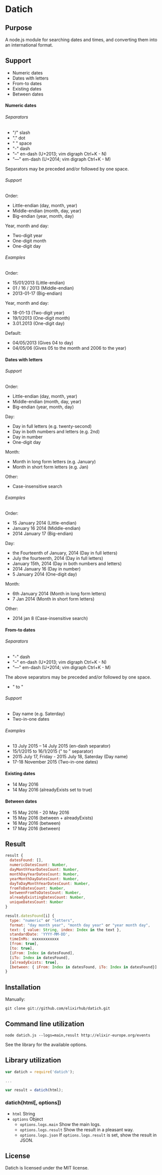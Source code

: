 # Datich

## Purpose

A node.js module for searching dates and times, and converting them into an
international format.


## Support

* Numeric dates
* Dates with letters
* From-to dates
* Existing dates
* Between dates

#### Numeric dates

###### Separators

* "/" slash
* "." dot
* " " space
* "-" dash
* "–" en-dash (U+2013; vim digraph Ctrl+K - N)
* "—" em-dash (U+2014; vim digraph Ctrl+K - M)

Separators may be preceded and/or followed by one space.

###### Support

Order:
* Little-endian (day, month, year)
* Middle-endian (month, day, year)
* Big-endian (year, month, day)

Year, month and day:
* Two-digit year
* One-digit month
* One-digit day

###### Examples

Order:
* 15/01/2013 (Little-endian)
* 01 / 16 / 2013 (Middle-endian)
* 2013-01-17 (Big-endian)

Year, month and day:
* 18-01-13 (Two-digit year)
* 19/1/2013 (One-digit month)
* 3.01.2013 (One-digit day)

Default:
* 04/05/2013 (Gives 04 to day)
* 04/05/06 (Gives 05 to the month and 2006 to the year)


#### Dates with letters

###### Support

Order:
* Little-endian (day, month, year)
* Middle-endian (month, day, year)
* Big-endian (year, month, day)

Day:
* Day in full letters (e.g. twenty-second)
* Day in both numbers and letters (e.g. 2nd)
* Day in number
* One-digit day

Month:
* Month in long form letters (e.g. January)
* Month in short form letters (e.g. Jan)

Other:
* Case-insensitive search

###### Examples

Order:
* 15 January 2014 (Little-endian)
* January 16 2014 (Middle-endian)
* 2014 January 17 (Big-endian)

Day:
* the Fourteenth of January, 2014 (Day in full letters)
* July the fourteenth, 2014 (Day in full letters)
* January 15th, 2014 (Day in both numbers and letters)
* 2014 January 16 (Day in number)
* 5 January 2014 (One-digit day)

Month:
* 6th January 2014 (Month in long form letters)
* 7 Jan 2014 (Month in short form letters)

Other:
* 2014 jan 8 (Case-insensitive search)


#### From-to dates

###### Separators

* "-" dash
* "–" en-dash (U+2013; vim digraph Ctrl+K - N)
* "—" em-dash (U+2014; vim digraph Ctrl+K - M)

The above separators may be preceded and/or followed by one space.

* " to "

###### Support

* Day name (e.g. Saterday)
* Two-in-one dates

###### Examples

* 13 July 2015 – 14 July 2015 (en-dash separator)
* 15/1/2015 to 16/1/2015 (" to " separator)
* 2015 July 17, Friday - 2015 July 18, Saterday (Day name)
* 17-18 November 2015 (Two-in-one dates)

#### Existing dates

* 14 May 2016
* 14 May 2016 (alreadyExists set to true)

#### Between dates

* 15 May 2016 - 20 May 2016
* 15 May 2016 (between + alreadyExists)
* 16 May 2016 (between)
* 17 May 2016 (between)

## Result

```Javascript
result {
  datesFound: [],
  numericDatesCount: Number,
  dayMonthYearDatesCount: Number,
  monthDayYearDatesCount: Number,
  yearMonthDayDatesCount: Number,
  dayToDayMonthYearDatesCount: Number,
  fromToDatesCount: Number,
  betweenFromToDatesCount: Number,
  alreadyExistingDatesCount: Number,
  uniqueDatesCount: Number
}
```

```Javascript
result.datesFound[i] {
  type: "numeric" or "letters",
  format: "day month year", "month day year" or "year month day",
  text: { value: String, index: Index in the text },
  standardDate: 'YYYY-MM-DD',
  timeInMs: xxxxxxxxxxxx
  [from: true],
  [to: true],
  [iFrom: Index in datesFound],
  [iTo: Index in datesFound],
  [alreadyExists: true],
  [between: { iFrom: Index in datesFound, iTo: Index in datesFound}]
}
```

## Installation

Manually:

```Shell
git clone git://github.com/elixirhub/datich.git
```


## Command line utilization

```Shell
node datich.js --logs=main,result http://elixir-europe.org/events
```

See the library for the available options.


## Library utilization

```Javascript
var datich = require('datich');

...

var result = datich(html);
```

### datich(html[, options])

* `html` String
* `options` Object
  * `options.logs.main` Show the main logs.
  * `options.logs.result` Show the result in a pleasant way.
  * `options.logs.json` If `options.logs.result` is set, show the result in
    JSON.

## License

Datich is licensed under the MIT license.
